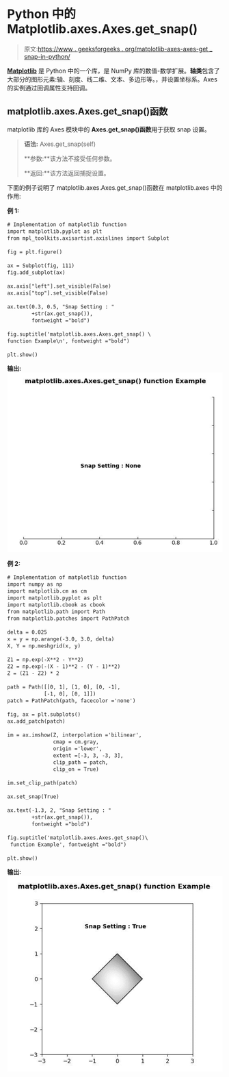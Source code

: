 # Python 中的 Matplotlib.axes.Axes.get_snap()

> 原文:[https://www . geeksforgeeks . org/matplotlib-axes-axes-get _ snap-in-python/](https://www.geeksforgeeks.org/matplotlib-axes-axes-get_snap-in-python/)

**[Matplotlib](https://www.geeksforgeeks.org/python-introduction-matplotlib/)** 是 Python 中的一个库，是 NumPy 库的数值-数学扩展。**轴类**包含了大部分的图形元素:轴、刻度、线二维、文本、多边形等。，并设置坐标系。Axes 的实例通过回调属性支持回调。

## matplotlib.axes.Axes.get_snap()函数

matplotlib 库的 Axes 模块中的 **Axes.get_snap()函数**用于获取 snap 设置。

> **语法:** Axes.get_snap(self)
> 
> **参数:**该方法不接受任何参数。
> 
> **返回:**该方法返回捕捉设置。

下面的例子说明了 matplotlib.axes.Axes.get_snap()函数在 matplotlib.axes 中的作用:

**例 1:**

```
# Implementation of matplotlib function
import matplotlib.pyplot as plt
from mpl_toolkits.axisartist.axislines import Subplot

fig = plt.figure()

ax = Subplot(fig, 111)
fig.add_subplot(ax)

ax.axis["left"].set_visible(False)
ax.axis["top"].set_visible(False)

ax.text(0.3, 0.5, "Snap Setting : "
        +str(ax.get_snap()), 
        fontweight ="bold")

fig.suptitle('matplotlib.axes.Axes.get_snap() \
function Example\n', fontweight ="bold")

plt.show()
```

**输出:**
![](img/3a0ea619122ab885b20a36e10ba667ee.png)

**例 2:**

```
# Implementation of matplotlib function
import numpy as np
import matplotlib.cm as cm
import matplotlib.pyplot as plt
import matplotlib.cbook as cbook
from matplotlib.path import Path
from matplotlib.patches import PathPatch

delta = 0.025
x = y = np.arange(-3.0, 3.0, delta)
X, Y = np.meshgrid(x, y)

Z1 = np.exp(-X**2 - Y**2)
Z2 = np.exp(-(X - 1)**2 - (Y - 1)**2)
Z = (Z1 - Z2) * 2

path = Path([[0, 1], [1, 0], [0, -1], 
            [-1, 0], [0, 1]])
patch = PathPatch(path, facecolor ='none')

fig, ax = plt.subplots()
ax.add_patch(patch)

im = ax.imshow(Z, interpolation ='bilinear',
               cmap = cm.gray,
               origin ='lower',
               extent =[-3, 3, -3, 3],
               clip_path = patch, 
               clip_on = True)

im.set_clip_path(patch)

ax.set_snap(True)

ax.text(-1.3, 2, "Snap Setting : "
        +str(ax.get_snap()),
        fontweight ="bold")

fig.suptitle('matplotlib.axes.Axes.get_snap()\
 function Example', fontweight ="bold")

plt.show()
```

**输出:**
![](img/08cc543c2e9ee955a2c736c70be5b110.png)